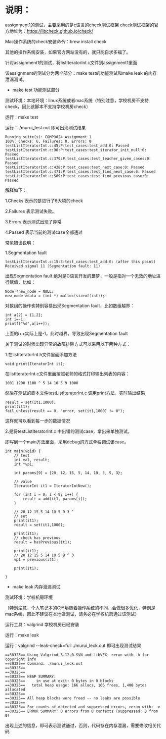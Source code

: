 # 说明：

assignment1的测试，主要采用的是c语言的check测试框架
check测试框架的官方地址为：https://libcheck.github.io/check/

Mac操作系统的check安装命令：brew install check

其他的操作系统安装，如果官方网站没有的，就只能自求多福了。

针对assignment1的测试，将listIteratorInt.c文件到assignment1里面

该assignment的测试分为两个部分：make test的功能测试和make leak 的内存泄漏测试。

- make test 功能测试部分

测试环境：本地环境：linux系统或者mac系统（特别注意，学校机房不支持check，因此该脚本不支持学校机房check）

运行：make test

运行：./murui_test.out 即可出现测试结果

```
Running suite(s): COMP9024 Assignment 1
100%: Checks: 6, Failures: 0, Errors: 0
testListIteratorInt.c:45:P:test_cases:test_add:0: Passed
testListIteratorInt.c:90:P:test_cases:test_iterator_init_null:0: Passed
testListIteratorInt.c:379:P:test_cases:test_teacher_given_cases:0: Passed
testListIteratorInt.c:428:P:test_cases:test_next_case:0: Passed
testListIteratorInt.c:471:P:test_cases:test_find_next_case:0: Passed
testListIteratorInt.c:509:P:test_cases:test_find_previous_case:0: Passed
```
解释如下：

1.Checks    表示的是进行了6大项的check

2.Failures  表示测试失败。

3.Errors    表示测试出现了异常

4.Passed    表示当前的测试case全部通过

常见错误说明：

1.Segmentation fault
```
testListIteratorInt.c:15:E:test_cases:test_add:0: (after this point) Received signal 11 (Segmentation fault: 11)
```

出现Segmentation fault 绝对是C语言开发的噩梦，一般是指对一个无效的地址进行赋值，比如：
```
Node *new_node = NULL;
new_node->data = (int *) malloc(sizeof(int));
```
对数组的操作也特别容易出现Segmentation fault，比如数组越界：
```
int a[2] = {1,2};
int i=-1;
printf("%d",a[i++]);
```
上面的i++实际上是-1，此时越界，导致出现Segmentation fault

关于测试的时候出现异常的故障排除方式可以采用以下两种方式：

1.在listIteratorInt.h文件里面添加方法
```
void print(IteratorInt it);
```
在listIteratorInt.c文件里面按照老师的格式打印输出列表的内容：
```
1001 1200 1100 ^ 5 14 10 5 9 1000
```
然后在测试的脚本文件testListIteratorInt.c 调用print方法，实时输出结果
```
result = set(it1,1000);
print(it1);
fail_unless(result == 0, "error, set(it1,1000) != 0");
```
这样就可以看到每一步的数据情况

2.是将testListIteratorInt.c 中出错的测试case，拿出来单独测试。

即写到一个main方法里面，采用debug的方式单独调试该case。
```
int main(void) {
    // test
    int val, result;
    int *vp1;

    int params[9] = {20, 12, 15, 5, 14, 10, 5, 9, 3};

    // value
    IteratorInt it1 = IteratorIntNew();

    for (int i = 0; i < 9; i++) {
        result = add(it1, params[i]);
    }

    // 20 12 15 5 14 10 5 9 3 ^
    // set
    print(it1);
    result = set(it1,1000);

    print(it1);
    // check has previous
    result = hasPrevious(it1);

    print(it1);
    // 20 12 15 5 14 10 5 9 ^ 3
    vp1 = previous(it1);

    print(it1);

}
```

- make leak 内存泄漏测试

测试环境：学校机房环境

（特别注意，个人笔记本的C环境随着操作系统的不同，会做很多优化，特别是mac系统，因此不建议在本地做测试，请务必在学校机房通过该测试）

运行工具：valgrind 学校机房已经安装

运行：make leak

运行：valgrind --leak-check=full ./murui_leck.out 即可出现测试结果

```
==30325== Using Valgrind-3.12.0.SVN and LibVEX; rerun with -h for copyright info
==30325== Command: ./murui_leck.out
==30325== 
==30325== 
==30325== HEAP SUMMARY:
==30325==     in use at exit: 0 bytes in 0 blocks
==30325==   total heap usage: 166 allocs, 166 frees, 1,408 bytes allocated
==30325== 
==30325== All heap blocks were freed -- no leaks are possible
==30325== 
==30325== For counts of detected and suppressed errors, rerun with: -v
==30325== ERROR SUMMARY: 0 errors from 0 contexts (suppressed: 0 from 0)
```

出现上述的信息，即可表示测试通过，否则，代码存在内存泄漏，需要修改相关代码





